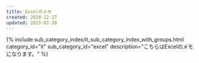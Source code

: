 ```yaml
---
title: Excelのメモ
created: 2020-12-17
updated: 2023-02-20
---
```

{% include sub_category_index/it_sub_category_index_with_groups.html
    category_id="it"
    sub_category_id="excel"
    description="こちらはExcelのメモになります。" %}
